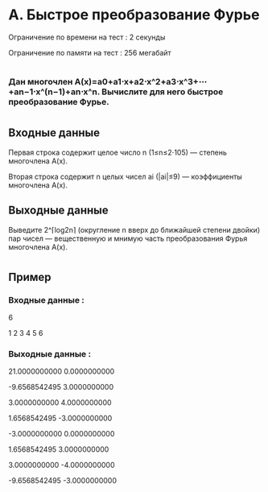 # A. Быстрое преобразование Фурье
Ограничение по времени на тест : 2 секунды

Ограничение по памяти на тест : 256 мегабайт

#

### Дан многочлен A(x)=a0+a1⋅x+a2⋅x^2+a3⋅x^3+⋯+an−1⋅x^(n−1)+an⋅x^n. Вычислите для него быстрое преобразование Фурье.

#

## Входные данные
Первая строка содержит целое число n (1≤n≤2⋅105) — степень многочлена A(x).

Вторая строка содержит n целых чисел ai (|ai|≤9) — коэффициенты многочлена A(x).

## Выходные данные
Выведите 2^⌈log2n⌉ (округление n вверх до ближайшей степени двойки) пар чисел — вещественную и мнимую часть преобразования Фурья многочлена A(x).

#

## Пример

### Входные данные :
6

1 2 3 4 5 6
### Выходные данные :
21.0000000000 0.0000000000

-9.6568542495 3.0000000000

3.0000000000 4.0000000000

1.6568542495 -3.0000000000

-3.0000000000 0.0000000000

1.6568542495 3.0000000000

3.0000000000 -4.0000000000

-9.6568542495 -3.0000000000